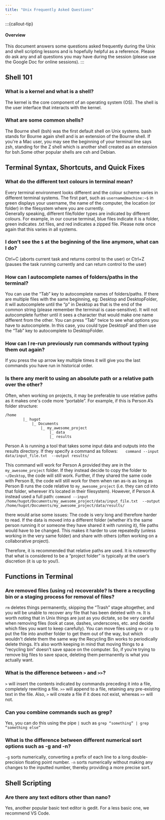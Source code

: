 ```yaml
---
title: "Unix Frequently Asked Questions"
---
```


:::{callout-tip}
#### Overview 

This document answers some questions asked frequently during the Unix and shell scripting lessons and is hopefully helpful as a reference. Please do ask any and all questions you may have during the session (please use the Google Doc for online sessions).
:::

## Shell 101
### What is a kernel and what is a shell? 
The kernel is the core component of an operating system (OS). The shell is the user interface that interacts with the kernel. 

### What are some common shells?
The Bourne shell (bsh) was the first default shell on Unix systems. bash stands for Bourne again shell and is an extension of the Bourne shell. If you're a Mac user, you may see the beginning of your terminal line says zsh, standing for the Z shell which is another shell created as an extension for bsh.Some other popular shells are csh and Debian.

## Terminal Syntax, Shortcuts, and Quick Fixes

### What do the different text colours in terminal mean?

Every terminal environment looks different and the colour scheme varies in different terminal systems. The first part, such as `username@machine:~$` in green displays your username, the name of the computer, the location (or folder) in the filesystem where you are currently.  
Generally speaking, different file/folder types are indicated by different colours. For example, in our course terminal, blue files indicate it is a folder, green indicates .txt files, and red indicates a zipped file. Please note once again that this varies in all systems. 
   
### I don’t see the `$` at the beginning of the line anymore, what can I do? 
Ctrl+C (aborts current task and returns control to the user) or Ctrl+Z (pauses the task running currently and can return control to the user)

### How can I autocomplete names of folders/paths in the terminal?
You can use the “Tab” key to autocomplete names of folders/paths. If there are multiple files with the same beginning, eg: Desktop and DesktopFolder, it will autocomplete until the “p” in Desktop as that is the end of the common string (please remember the terminal is case-sensitive). It will not autocomplete further until it sees a character that would make one name different from the other. You can press “Tab” twice to see what options you have to autocomplete. In this case, you could type DesktopF and then use the “Tab” key to autocomplete to DesktopFolder.

### How can I re-run previously run commands without typing them out again?
If you press the up arrow key multiple times it will give you the last commands you have run in historical order.

### Is there any merit to using an absolute path or a relative path over the other?

Often, when working on projects, it may be preferable to use relative paths as it makes one's code more “portable”. For example, if this is Person A’s folder structure:	

```
/home
	    |_ hugot
	    	|_ Documents
		    	|_ my_awesome_project
			    	|_ data
			      	|_ results 
```

Person A is running a tool that takes some input data and outputs into the results directory. If they specify a command as follows:
`	command --input data/input_file.txt  --output results/`

This command will work for Person A provided they are in the `my_awesome_project` folder. If they instead decide to copy the folder to `~/Desktop`, the code will still work. Further, if they shared the same code with Person B, the code will still work for them when ran as-is as long as Person B runs the code relative to `my_awesome_project` (i.e. they can cd into that folder, wherever it’s located in their filesystem). 
However, if Person A instead used a full path: 
`command --input /home/hugot/Documents/my_awesome_project/data/input_file.txt  --output /home/hugot/Documents/my_awesome_project/data/results/`

there would arise some issues:
The code is very long and therefore harder to read. 
If the data is moved into a different folder (whether it’s the same person running it or someone they have shared it with running it), file paths would have to be changed. This makes it harder to use repeatedly (unless working in the very same folder) and share with others (often working on a collaborative project).

Therefore, it is recommended that relative paths are used. It is noteworthy that what is considered to be a “project folder” is typically at the user’s discretion (it is up to you!). 



## Functions in Terminal

### Are removed files (using `rm`) recoverable? Is there a recycling bin or a staging process for removal of files?

`rm` deletes things permanently, skipping the “Trash” stage altogether, and you will be unable to recover any file that has been deleted with `rm`. It is worth noting that in Unix things are just as you dictate, so be very careful when removing files (look at case, dashes, underscores, etc. and decide which files you want to keep carefully). 
You can move files using `mv` or `cp` to put the file into another folder to get them out of the way, but which wouldn't delete them the same way the Recycling Bin works to periodically delete things. It’s also worth keeping in mind that moving things to a “recycling bin” doesn’t save space on the computer. So, if you’re trying to remove big files to save space, deleting them permanently is what you actually want. 

### What is the difference between `>` and `>>`?
`>` will insert the contents indicated by commands preceding it into a file, completely rewriting a file. `>>` will append to a file, retaining any pre-existing text in the file. Also, `>` will create a file if it does not exist, whereas `>>` will not.

### Can you combine commands such as grep? 
Yes, you can do this using the pipe `|` such as `grep “something” | grep “something else”`

### What is the difference between different numerical sort options such as -g and -n?
`-g` sorts numerically, converting a prefix of each line to a long double-precision floating point number. `-n` sorts numerically without making any changes to the inputted number, thereby providing a more precise sort.

## Shell Scripting

### Are there any text editors other than nano?
Yes, another popular basic text editor is gedit. For a less basic one, we recommend VS Code.

